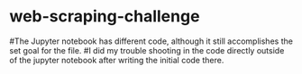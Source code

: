 # web-scraping-challenge
#The Jupyter notebook has different code, although it still accomplishes the set goal for the file.
#I did my trouble shooting in the code directly outside of the jupyter notebook after writing the initial code there.
